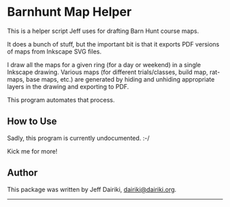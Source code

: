 # Barnhunt Map Helper


This is a helper script Jeff uses for drafting Barn Hunt course maps.

It does a bunch of stuff, but the important bit is that it exports PDF
versions of maps from Inkscape SVG files.

I draw all the maps for a given ring (for a day or weekend) in a
single Inkscape drawing.  Various maps (for different trials/classes,
build map, rat-maps, base maps, etc.) are generated by hiding and
unhiding appropriate layers in the drawing and exporting to PDF.

This program automates that process.

## How to Use

Sadly, this program is currently undocumented. :-/

Kick me for more!

## Author

This package was written by Jeff Dairiki, <dairiki@dairiki.org>.

----

